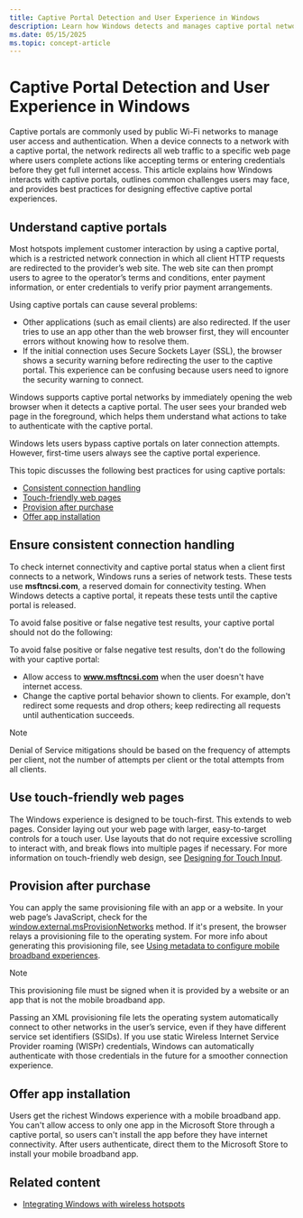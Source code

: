 ```yaml
---
title: Captive Portal Detection and User Experience in Windows
description: Learn how Windows detects and manages captive portal networks, addresses user challenges, and learn tips for effective portal design.
ms.date: 05/15/2025
ms.topic: concept-article
---
```


# Captive Portal Detection and User Experience in Windows

Captive portals are commonly used by public Wi-Fi networks to manage user access and authentication. When a device connects to a network with a captive portal, the network redirects all web traffic to a specific web page where users complete actions like accepting terms or entering credentials before they get full internet access. This article explains how Windows interacts with captive portals, outlines common challenges users may face, and provides best practices for designing effective captive portal experiences.

## Understand captive portals

Most hotspots implement customer interaction by using a captive portal, which is a restricted network connection in which all client HTTP requests are redirected to the provider’s web site. The web site can then prompt users to agree to the operator’s terms and conditions, enter payment information, or enter credentials to verify prior payment arrangements.

Using captive portals can cause several problems:

- Other applications (such as email clients) are also redirected. If the user tries to use an app other than the web browser first, they will encounter errors without knowing how to resolve them.
- If the initial connection uses Secure Sockets Layer (SSL), the browser shows a security warning before redirecting the user to the captive portal. This experience can be confusing because users need to ignore the security warning to connect.

Windows supports captive portal networks by immediately opening the web browser when it detects a captive portal. The user sees your branded web page in the foreground, which helps them understand what actions to take to authenticate with the captive portal.

Windows lets users bypass captive portals on later connection attempts. However, first-time users always see the captive portal experience.

This topic discusses the following best practices for using captive portals:

- [Consistent connection handling](#ensure-consistent-connection-handling)
- [Touch-friendly web pages](#use-touch-friendly-web-pages)
- [Provision after purchase](#provision-after-purchase)
- [Offer app installation](#offer-app-installation)

## Ensure consistent connection handling

To check internet connectivity and captive portal status when a client first connects to a network, Windows runs a series of network tests. These tests use **msftncsi.com**, a reserved domain for connectivity testing. When Windows detects a captive portal, it repeats these tests until the captive portal is released.

To avoid false positive or false negative test results, your captive portal should not do the following:

To avoid false positive or false negative test results, don't do the following with your captive portal:

- Allow access to **www.msftncsi.com** when the user doesn't have internet access.
- Change the captive portal behavior shown to clients. For example, don't redirect some requests and drop others; keep redirecting all requests until authentication succeeds.

> [!NOTE]
> Denial of Service mitigations should be based on the frequency of attempts per client, not the number of attempts per client or the total attempts from all clients.

## Use touch-friendly web pages

The Windows experience is designed to be touch-first. This extends to web pages. Consider laying out your web page with larger, easy-to-target controls for a touch user. Use layouts that do not require excessive scrolling to interact with, and break flows into multiple pages if necessary. For more information on touch-friendly web design, see [Designing for Touch Input](/previous-versions/windows/desktop/ms695008(v=vs.85)).

## Provision after purchase

You can apply the same provisioning file with an app or a website. In your web page’s JavaScript, check for the [window.external.msProvisionNetworks](/previous-versions/windows/internet-explorer/ie-developer/platform-apis/dn529170(v=vs.85)) method. If it's present, the browser relays a provisioning file to the operating system. For more info about generating this provisioning file, see [Using metadata to configure mobile broadband experiences](using-metadata-to-configure-mobile-broadband-experiences.md).

> [!NOTE]
> This provisioning file must be signed when it is provided by a website or an app that is not the mobile broadband app.

Passing an XML provisioning file lets the operating system automatically connect to other networks in the user’s service, even if they have different service set identifiers (SSIDs). If you use static Wireless Internet Service Provider roaming (WISPr) credentials, Windows can automatically authenticate with those credentials in the future for a smoother connection experience.

## Offer app installation

Users get the richest Windows experience with a mobile broadband app. You can't allow access to only one app in the Microsoft Store through a captive portal, so users can't install the app before they have internet connectivity. After users authenticate, direct them to the Microsoft Store to install your mobile broadband app.

## Related content

- [Integrating Windows with wireless hotspots](integrating-windows-with-wireless-hotspots.md)
